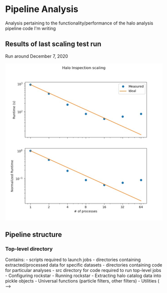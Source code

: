 # Pipeline Analysis

Analysis pertaining to the functionality/performance of the halo analysis pipeline code I'm writing

## Results of last scaling test run

Run around December 7, 2020

![scaling_test_results.png](imgs/scaling_test_results.png)


## Pipeline structure

### Top-level directory

Contains: 
    - scripts required to launch jobs
    - directories containing extracted/processed data for specific datasets
    - directories containing code for particular analyses
    - src directory for code required to run top-level jobs
        - Configuring rockstar
        - Running rockstar
        - Extracting halo catalog data into pickle objects
        - Universal functions (particle filters, other filters)
        - Utilities (
 --> 
